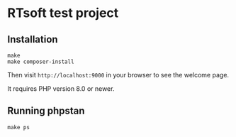 RTsoft test project
===================================

Installation
------------

```shell
make
make composer-install
```

Then visit `http://localhost:9000` in your browser to see the welcome page.

It requires PHP version 8.0 or newer.

Running phpstan
---------------

```
make ps
```
